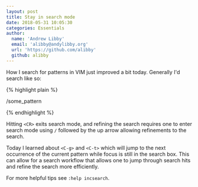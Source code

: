 ```yaml
---
layout: post
title: Stay in search mode
date: 2018-05-31 10:05:30
categories: Essentials
author:
  name: 'Andrew Libby'
  email: 'alibby@andylibby.org'
  url: 'https://github.com/alibby'
  github: alibby
---
```


How I search for patterns in VIM just improved a bit today.  Generally I'd
search like so:

{% highlight plain %}

/some_pattern<CR>

{% endhighlight %}

Hitting `<CR>` exits search mode, and refining the search requires one to enter
search mode using `/` followed by the up arrow allowing refinements to the
search.  

Today I learned about `<C-g>` and `<C-t>` which will jump to the next occurrence
of the current pattern while focus is still in the search box.  This can allow
for a search workflow that allows one to jump through search hits and refine the
search more efficiently.

For more helpful tips see `:help incsearch`.




